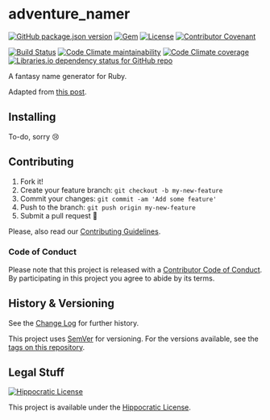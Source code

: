 # adventure_namer

[![GitHub package.json version](https://img.shields.io/github/package-json/v/Nereare/adventure_namer)](https://github.com/Nereare/adventure_namer)
[![Gem](https://img.shields.io/gem/v/adventure_namer)](https://rubygems.org/gems/adventure_namer)
[![License](https://img.shields.io/badge/license-Hippocratic%20License%20v1.2-red)](LICENSE.md)
[![Contributor Covenant](https://img.shields.io/badge/Contributor%20Covenant-v1.4%20adopted-ff69b4.svg)](CODE-OF-CONDUCT.md)

[![Build Status](https://travis-ci.org/Nereare/adventure_namer.svg?branch=master)](https://travis-ci.org/Nereare/adventure_namer)
[![Code Climate maintainability](https://img.shields.io/codeclimate/maintainability/Nereare/adventure_namer)](https://codeclimate.com/github/Nereare/adventure_namer)
[![Code Climate coverage](https://img.shields.io/codeclimate/coverage/Nereare/adventure_namer)](https://codeclimate.com/github/Nereare/adventure_namer)
[![Libraries.io dependency status for GitHub repo](https://img.shields.io/librariesio/github/Nereare/adventure_namer)](https://libraries.io/github/Nereare/adventure_namer)

A fantasy name generator for Ruby.

Adapted from [this post](https://skorks.com/2009/07/how-to-write-a-name-generator-in-ruby/).

## Installing

<!--
TODO Set installation instructions
BODY If there is some installation method, define it on the [README file](README.md).
-->
To-do, sorry :cry:

## Contributing

1. Fork it!
2. Create your feature branch: `git checkout -b my-new-feature`
3. Commit your changes: `git commit -am 'Add some feature'`
4. Push to the branch: `git push origin my-new-feature`
5. Submit a pull request :tada:

Please, also read our [Contributing Guidelines](CONTRIBUTING.md).

### Code of Conduct

Please note that this project is released with a [Contributor Code of Conduct](CODE-OF-CONDUCT.md). By participating in this project you agree to abide by its terms.

## History & Versioning

See the [Change Log](CHANGELOG.md) for further history.

This project uses [SemVer](http://semver.org/) for versioning. For the versions available, see the [tags on this repository](https://github.com/Nereare/adventure_namer/tags).

## Legal Stuff

[![Hippocratic License](https://i.imgur.com/DEKS3nm.png)](LICENSE.md)

This project is available under the [Hippocratic License](https://firstdonoharm.dev/).
